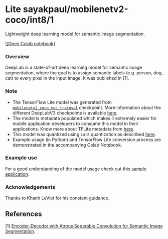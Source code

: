 # Lite sayakpaul/mobilenetv2-coco/int8/1
Lightweight deep learning model for semantic image segmentation.

<!-- parent-model: sayakpaul/mobilenetv2-coco/1 -->
<!-- asset-path: legacy -->

[![Open Colab notebook]](https://colab.research.google.com/github/sayakpaul/Adventures-in-TensorFlow-Lite/blob/master/DeepLabV3/DeepLab_TFLite_COCO.ipynb)

### Overview
DeepLab is a state-of-art deep learning model for semantic image segmentation, where the goal is to assign semantic labels (e.g. person, dog, cat) to every pixel in the input image. It was published in [1].

### Note
- The TensorFlow Lite model was generated from [`mobilenetv2_coco_voc_trainval`](http://download.tensorflow.org/models/deeplabv3_mnv2_pascal_trainval_2018_01_29.tar.gz) checkpoint. More information about the different DeepLabV3 checkpoints is available [here](https://github.com/tensorflow/models/blob/master/research/deeplab/g3doc/model_zoo.md).
- The model is metadata populated which makes it extremely easier for mobile application developers to consume this model in their applications. Know more about TFLite metadata from [here](https://www.tensorflow.org/lite/convert/metadata). 
- This model was quantized using `int8` quantization as described [here](https://www.tensorflow.org/lite/performance/post_training_integer_quant).
- Example usage (in Python) and TensorFlow Lite conversion process are demonstrated in the accompanying Colab Notebook.

### Example use
For a good understanding of the model usage check out this [sample application](https://github.com/tensorflow/examples/tree/master/lite/examples/image_segmentation/android).

### Acknowledgements
Thanks to Khanh LeViet for his constant guidance.

References
--------------
[1] [Encoder-Decoder with Atrous Separable Convolution for Semantic Image Segmentation](https://arxiv.org/abs/1802.02611).
